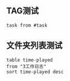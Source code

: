 ## TAG测试
```dataview
task from #task 
```

## 文件夹列表测试
```dataview
table time-played
from "3工作日志"
sort time-played desc
```